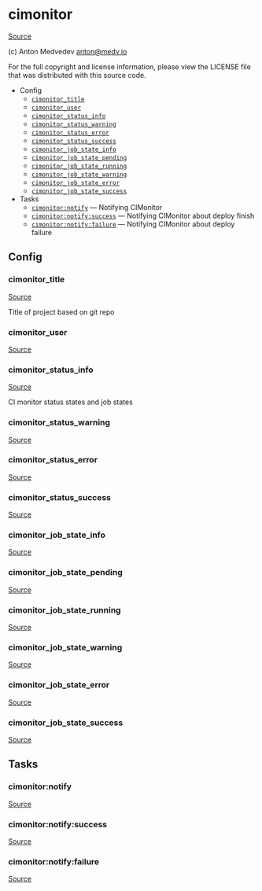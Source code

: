 <!-- DO NOT EDIT THIS FILE! -->
<!-- Instead edit contrib/cimonitor.php -->
<!-- Then run bin/docgen -->

# cimonitor

[Source](/contrib/cimonitor.php)

(c) Anton Medvedev <anton@medv.io>

For the full copyright and license information, please view the LICENSE
file that was distributed with this source code.


* Config
  * [`cimonitor_title`](#cimonitor_title)
  * [`cimonitor_user`](#cimonitor_user)
  * [`cimonitor_status_info`](#cimonitor_status_info)
  * [`cimonitor_status_warning`](#cimonitor_status_warning)
  * [`cimonitor_status_error`](#cimonitor_status_error)
  * [`cimonitor_status_success`](#cimonitor_status_success)
  * [`cimonitor_job_state_info`](#cimonitor_job_state_info)
  * [`cimonitor_job_state_pending`](#cimonitor_job_state_pending)
  * [`cimonitor_job_state_running`](#cimonitor_job_state_running)
  * [`cimonitor_job_state_warning`](#cimonitor_job_state_warning)
  * [`cimonitor_job_state_error`](#cimonitor_job_state_error)
  * [`cimonitor_job_state_success`](#cimonitor_job_state_success)
* Tasks
  * [`cimonitor:notify`](#cimonitor:notify) — Notifying CIMonitor
  * [`cimonitor:notify:success`](#cimonitor:notify:success) — Notifying CIMonitor about deploy finish
  * [`cimonitor:notify:failure`](#cimonitor:notify:failure) — Notifying CIMonitor about deploy failure

## Config
### cimonitor_title
[Source](/contrib/cimonitor.php#L13)

Title of project based on git repo

### cimonitor_user
[Source](/contrib/cimonitor.php#L18)



### cimonitor_status_info
[Source](/contrib/cimonitor.php#L26)

CI monitor status states and job states

### cimonitor_status_warning
[Source](/contrib/cimonitor.php#L27)



### cimonitor_status_error
[Source](/contrib/cimonitor.php#L28)



### cimonitor_status_success
[Source](/contrib/cimonitor.php#L29)



### cimonitor_job_state_info
[Source](/contrib/cimonitor.php#L30)



### cimonitor_job_state_pending
[Source](/contrib/cimonitor.php#L31)



### cimonitor_job_state_running
[Source](/contrib/cimonitor.php#L32)



### cimonitor_job_state_warning
[Source](/contrib/cimonitor.php#L33)



### cimonitor_job_state_error
[Source](/contrib/cimonitor.php#L34)



### cimonitor_job_state_success
[Source](/contrib/cimonitor.php#L35)




## Tasks
### cimonitor:notify
[Source](/contrib/cimonitor.php#L38)



### cimonitor:notify:success
[Source](/contrib/cimonitor.php#L65)



### cimonitor:notify:failure
[Source](/contrib/cimonitor.php#L94)



